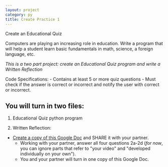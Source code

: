 ```yaml
---
layout: project
category: py
title: Create Practice 1
---
```

Create an Educational Quiz

Computers are playing an increasing role in education.
Write a program that will help a student learn basic fundamentals in math, science, a foreign language, etc.

*This is a two part project: create an Educational Quiz program and write a Written Reflection*

Code Specifications:
	-	Contains at least 5 or more quiz questions
	-	Must check if the answer is correct or incorrect and notify the user with correct or incorrect.

## You will turn in two files:

1. Educational Quiz python program

2. Written Reflection:
  - [Create a copy of this Google Doc](https://docs.google.com/document/d/1AD-HkxG91RmUEMR6urnpoLyJTMJoNswzmolqJBneUh0/copy) and SHARE it with your partner.
	-	Working with your partner, answer all four questions 2a-2d (*for now*, you can ignore parts that refer to "your video" and "developed individually on your own").
	-	You and your partner will turn in one copy of this Google Doc.
